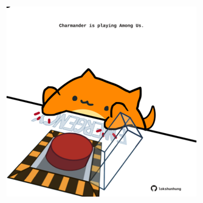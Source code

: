 <!-- built at 27/10/2021, 10:02:00 UTC -->
<p align="center">
  <img width="500" height="500" src="./ReadmeImage.svg">
</p>
